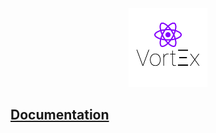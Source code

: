 <div align="center" >
<img width="25%" src="https://raw.githubusercontent.com/Horyus/vort_x-components/master/.assets/vortex-components.png">
</div>

## [Documentation](https://vort-x.readthedocs.io/en/master/tutorial#vortx-components)



